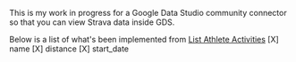 This is my work in progress for a Google Data Studio community connector so that you can view Strava data inside GDS. 

Below is a list of what's been implemented from [List Athlete Activities](https://developers.strava.com/docs/reference/#api-Activities-getLoggedInAthleteActivities)
[X] name
[X] distance
[X] start_date


